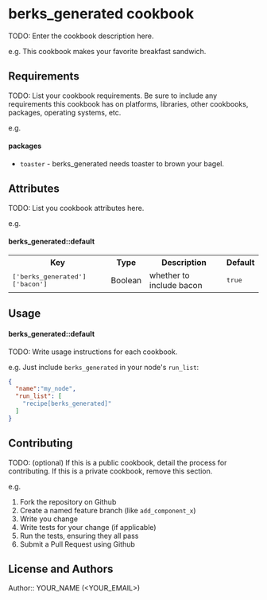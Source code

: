berks_generated cookbook
========================
TODO: Enter the cookbook description here.

e.g.
This cookbook makes your favorite breakfast sandwich.

Requirements
------------
TODO: List your cookbook requirements. Be sure to include any requirements this cookbook has on platforms, libraries, other cookbooks, packages, operating systems, etc.

e.g.
#### packages
- `toaster` - berks_generated needs toaster to brown your bagel.

Attributes
----------
TODO: List you cookbook attributes here.

e.g.
#### berks_generated::default
<table>
  <tr>
    <th>Key</th>
    <th>Type</th>
    <th>Description</th>
    <th>Default</th>
  </tr>
  <tr>
    <td><tt>['berks_generated']['bacon']</tt></td>
    <td>Boolean</td>
    <td>whether to include bacon</td>
    <td><tt>true</tt></td>
  </tr>
</table>

Usage
-----
#### berks_generated::default
TODO: Write usage instructions for each cookbook.

e.g.
Just include `berks_generated` in your node's `run_list`:

```json
{
  "name":"my_node",
  "run_list": [
    "recipe[berks_generated]"
  ]
}
```

Contributing
------------
TODO: (optional) If this is a public cookbook, detail the process for contributing. If this is a private cookbook, remove this section.

e.g.

1. Fork the repository on Github
2. Create a named feature branch (like `add_component_x`)
3. Write you change
4. Write tests for your change (if applicable)
5. Run the tests, ensuring they all pass
6. Submit a Pull Request using Github

License and Authors
-------------------
Author:: YOUR_NAME (<YOUR_EMAIL>)
